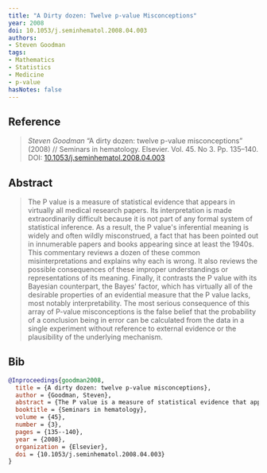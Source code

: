 ```yaml
---
title: "A Dirty dozen: Twelve p-value Misconceptions"
year: 2008
doi: 10.1053/j.seminhematol.2008.04.003
authors:
- Steven Goodman
tags:
- Mathematics
- Statistics
- Medicine
- p-value
hasNotes: false
---
```


## Reference

> <i>Steven Goodman</i> “A dirty dozen: twelve p-value misconceptions” (2008) // Seminars in hematology. Elsevier. Vol.&nbsp;45. No&nbsp;3. Pp.&nbsp;135–140. DOI:&nbsp;<a href='https://doi.org/10.1053/j.seminhematol.2008.04.003'>10.1053/j.seminhematol.2008.04.003</a>

## Abstract

> The P value is a measure of statistical evidence that appears in virtually all medical research papers. Its interpretation is made extraordinarily difficult because it is not part of any formal system of statistical inference. As a result, the P value's inferential meaning is widely and often wildly misconstrued, a fact that has been pointed out in innumerable papers and books appearing since at least the 1940s. This commentary reviews a dozen of these common misinterpretations and explains why each is wrong. It also reviews the possible consequences of these improper understandings or representations of its meaning. Finally, it contrasts the P value with its Bayesian counterpart, the Bayes' factor, which has virtually all of the desirable properties of an evidential measure that the P value lacks, most notably interpretability. The most serious consequence of this array of P-value misconceptions is the false belief that the probability of a conclusion being in error can be calculated from the data in a single experiment without reference to external evidence or the plausibility of the underlying mechanism.

## Bib

```bib
@Inproceedings{goodman2008,
  title = {A dirty dozen: twelve p-value misconceptions},
  author = {Goodman, Steven},
  abstract = {The P value is a measure of statistical evidence that appears in virtually all medical research papers. Its interpretation is made extraordinarily difficult because it is not part of any formal system of statistical inference. As a result, the P value's inferential meaning is widely and often wildly misconstrued, a fact that has been pointed out in innumerable papers and books appearing since at least the 1940s. This commentary reviews a dozen of these common misinterpretations and explains why each is wrong. It also reviews the possible consequences of these improper understandings or representations of its meaning. Finally, it contrasts the P value with its Bayesian counterpart, the Bayes' factor, which has virtually all of the desirable properties of an evidential measure that the P value lacks, most notably interpretability. The most serious consequence of this array of P-value misconceptions is the false belief that the probability of a conclusion being in error can be calculated from the data in a single experiment without reference to external evidence or the plausibility of the underlying mechanism.},
  booktitle = {Seminars in hematology},
  volume = {45},
  number = {3},
  pages = {135--140},
  year = {2008},
  organization = {Elsevier},
  doi = {10.1053/j.seminhematol.2008.04.003}
}
```
